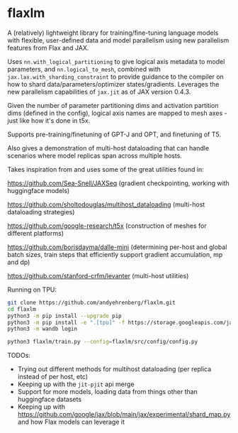 # flaxlm

A (relatively) lightweight library for training/fine-tuning language models with flexible, user-defined data and model parallelism using new parallelism features from Flax and JAX.

Uses `nn.with_logical_partitioning` to give logical axis metadata to model parameters, and `nn.logical_to_mesh`, combined with `jax.lax.with_sharding_constraint` to provide guidance to the compiler on how to shard data/parameters/optimizer states/gradients. Leverages the new parallelism capabilities of `jax.jit` as of JAX version 0.4.3.

Given the number of parameter partitioning dims and activation partition dims (defined in the config), logical axis names are mapped to mesh axes - just like how it's done in t5x. 

Supports pre-training/finetuning of GPT-J and OPT, and finetuning of T5.

Also gives a demonstration of multi-host dataloading that can handle scenarios where model replicas span across multiple hosts.

Takes inspiration from and uses some of the great utilities found in:

https://github.com/Sea-Snell/JAXSeq (gradient checkpointing, working with huggingface models)

https://github.com/sholtodouglas/multihost_dataloading (multi-host dataloading strategies)

https://github.com/google-research/t5x (construction of meshes for different platforms)

https://github.com/borisdayma/dalle-mini (determining per-host and global batch sizes, train steps that efficiently support gradient accumulation, mp and dp)

https://github.com/stanford-crfm/levanter (multi-host utilities)

Running on TPU:

```bash
git clone https://github.com/andyehrenberg/flaxlm.git
cd flaxlm
python3 -m pip install --upgrade pip
python3 -m pip install -e ".[tpu]" -f https://storage.googleapis.com/jax-releases/libtpu_releases.html
python3 -m wandb login

python3 flaxlm/train.py --config=flaxlm/src/config/config.py
```

TODOs:
 - Trying out different methods for multihost dataloading (per replica instead of per host, etc)
 - Keeping up with the `jit-pjit` api merge
 - Support for more models, loading data from things other than huggingface datasets
 - Keeping up with https://github.com/google/jax/blob/main/jax/experimental/shard_map.py and how Flax models can leverage it